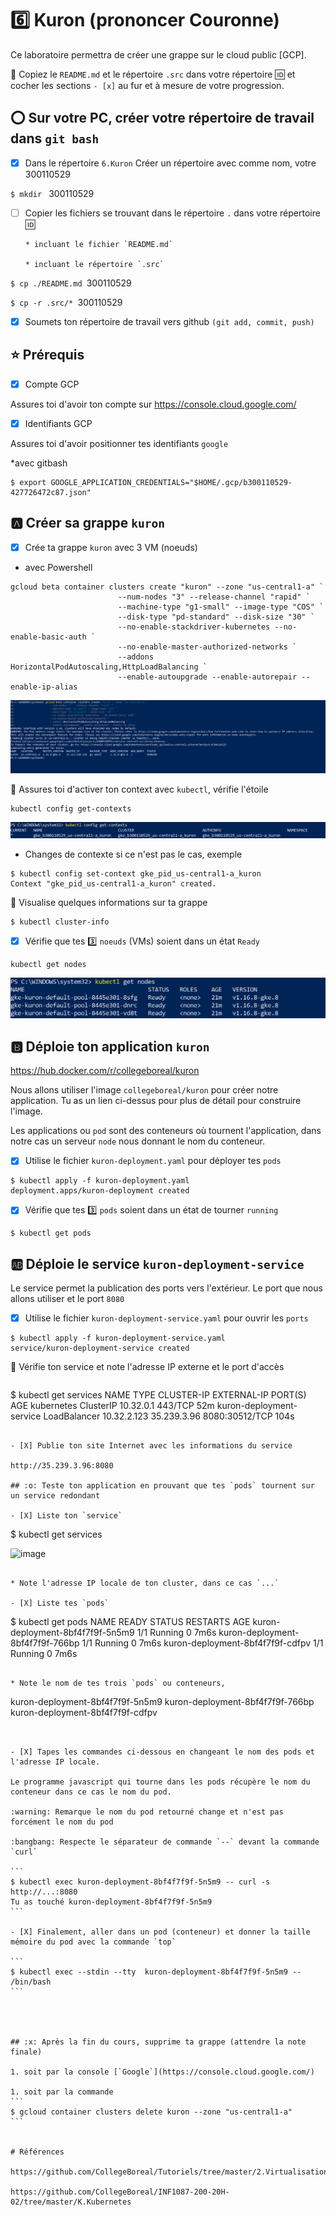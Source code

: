 # :six: Kuron (prononcer Couronne)

Ce laboratoire permettra de créer une grappe sur le cloud public [GCP]. 

:closed_book: Copiez le `README.md` et le répertoire `.src` dans votre répertoire :id: et cocher les sections `- [x]` au fur et à mesure de votre progression.

## :o: Sur votre PC, créer votre répertoire de travail dans `git bash`

- [X] Dans le répertoire `6.Kuron` Créer un répertoire avec comme nom, votre 300110529

`$ mkdir ` 300110529

- [ ] Copier les fichiers se trouvant dans le répertoire `.` dans votre répertoire :id:

      * incluant le fichier `README.md` 

      * incluant le répertoire `.src` 


`$ cp ./README.md `300110529` `

`$ cp -r .src/* `300110529` `

- [X] Soumets ton répertoire de travail vers github `(git add, commit, push)` 


## :star: Prérequis

- [X] Compte GCP

Assures toi d'avoir ton compte sur https://console.cloud.google.com/

- [X] Identifiants GCP 

Assures toi d'avoir positionner tes identifiants `google`

*avec gitbash

```
$ export GOOGLE_APPLICATION_CREDENTIALS="$HOME/.gcp/b300110529-427726472c87.json"
```

## :a: Créer sa grappe `kuron`

- [X] Crée ta grappe `kuron` avec 3 VM (noeuds)

* avec Powershell
```
gcloud beta container clusters create "kuron" --zone "us-central1-a" `
                        --num-nodes "3" --release-channel "rapid" `
                        --machine-type "g1-small" --image-type "COS" `
                        --disk-type "pd-standard" --disk-size "30" `
                        --no-enable-stackdriver-kubernetes --no-enable-basic-auth `
                        --no-enable-master-authorized-networks `
                        --addons HorizontalPodAutoscaling,HttpLoadBalancing `
                        --enable-autoupgrade --enable-autorepair --enable-ip-alias
```

![image](photo/Kuron.PNG)

:round_pushpin: Assures toi d'activer ton context avec `kubectl`, vérifie l'étoile
```
kubectl config get-contexts
```
![image](photo/kuron1.PNG)

* Changes de contexte si ce n'est pas le cas, exemple

```
$ kubectl config set-context gke_pid_us-central1-a_kuron
Context "gke_pid_us-central1-a_kuron" created.
```

:round_pushpin: Visualise quelques informations sur ta grappe

```
$ kubectl cluster-info                 
```




- [X] Vérifie que tes :three: `noeuds` (VMs) soient dans un état `Ready`

```
kubectl get nodes
```
![image](photo/Kuron2.PNG)

## :b: Déploie ton application `kuron`
https://hub.docker.com/r/collegeboreal/kuron

Nous allons utiliser l'image `collegeboreal/kuron` pour créer notre application. Tu as un lien ci-dessus pour plus de détail pour construire l'image.

Les applications ou `pod` sont des conteneurs où tournent l'application, dans notre cas un serveur `node` nous donnant le nom du conteneur.

- [X] Utilise le fichier `kuron-deployment.yaml` pour déployer tes `pods`

```
$ kubectl apply -f kuron-deployment.yaml 
deployment.apps/kuron-deployment created
```
- [X] Vérifie que tes :three: `pods` soient dans un état de tourner `running`

```
$ kubectl get pods

```

## :ab: Déploie le service `kuron-deployment-service`

Le service permet la publication des ports vers l'extérieur. Le port que nous allons utiliser et le port `8080`

- [X] Utilise le fichier `kuron-deployment-service.yaml` pour ouvrir les `ports`

```
$ kubectl apply -f kuron-deployment-service.yaml 
service/kuron-deployment-service created

```
:round_pushpin: Vérifie ton service et note l'adresse IP externe et le port d'accès
```

```

$ kubectl get services
NAME                       TYPE           CLUSTER-IP    EXTERNAL-IP   PORT(S)          AGE
kubernetes                 ClusterIP      10.32.0.1     <none>        443/TCP          52m
kuron-deployment-service   LoadBalancer   10.32.2.123   35.239.3.96   8080:30512/TCP   104s

```

- [X] Publie ton site Internet avec les informations du service

http://35.239.3.96:8080

## :o: Teste ton application en prouvant que tes `pods` tournent sur un service redondant

- [X] Liste ton `service`

```

$ kubectl get services   

![image](photo/Kuron4.PNG)

```

* Note l'adresse IP locale de ton cluster, dans ce cas `...` 

- [X] Liste tes `pods`

```
$ kubectl get pods 
NAME                               READY   STATUS    RESTARTS   AGE
kuron-deployment-8bf4f7f9f-5n5m9   1/1     Running   0          7m6s
kuron-deployment-8bf4f7f9f-766bp   1/1     Running   0          7m6s
kuron-deployment-8bf4f7f9f-cdfpv   1/1     Running   0          7m6s

```

* Note le nom de tes trois `pods` ou conteneurs,
```
kuron-deployment-8bf4f7f9f-5n5m9
kuron-deployment-8bf4f7f9f-766bp
kuron-deployment-8bf4f7f9f-cdfpv
````


- [X] Tapes les commandes ci-dessous en changeant le nom des pods et l'adresse IP locale.

Le programme javascript qui tourne dans les pods récupère le nom du conteneur dans ce cas le nom du pod.

:warning: Remarque le nom du pod retourné change et n'est pas forcément le nom du pod

:bangbang: Respecte le séparateur de commande `--` devant la commande `curl`

```
$ kubectl exec kuron-deployment-8bf4f7f9f-5n5m9 -- curl -s http://...:8080
Tu as touché kuron-deployment-8bf4f7f9f-5n5m9
```

- [X] Finalement, aller dans un pod (conteneur) et donner la taille mémoire du pod avec la commande `top`

```
$ kubectl exec --stdin --tty  kuron-deployment-8bf4f7f9f-5n5m9 -- /bin/bash
```




## :x: Après la fin du cours, supprime ta grappe (attendre la note finale)

1. soit par la console [`Google`](https://console.cloud.google.com/)

1. soit par la commande
```
$ gcloud container clusters delete kuron --zone "us-central1-a"
```


# Références

https://github.com/CollegeBoreal/Tutoriels/tree/master/2.Virtualisation/2.VM/1.Docker

https://github.com/CollegeBoreal/INF1087-200-20H-02/tree/master/K.Kubernetes
